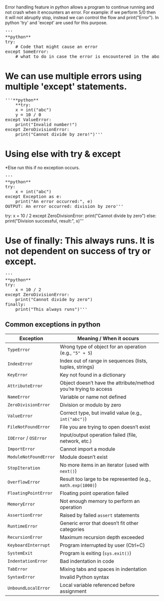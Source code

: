 Error handling feature in python allows a program to continue running and not crash when it encounters an error.
For example: if we perform 5/0 then it will not abruptly stop, instead we can control the flow and print("Error").
In python 'try' and 'except' are used for this purpose.

<pre>'''
**python**
try:
    # Code that might cause an error
except SomeError:
    # what to do in case the error is encountered in the above line of code.'''</pre>

# We can use multiple errors using multiple 'except' statements.
<pre>'''**python**
    **try:
    x = int("abc")
    y = 10 / 0
except ValueError:
    print("Invalid number!")
except ZeroDivisionError:
    print("Cannot divide by zero!")'''</pre>

# Using else with try & except
*Else run this if no exception occurs.
<pre>'''
**python** 
try:
    x = int("abc")
except Exception as e:
    print("An error occurred:", e)
OUTPUT: An error occurred: division by zero'''</pre>

try:
    x = 10 / 2
except ZeroDivisionError:
    print("Cannot divide by zero")
else:
    print("Division successful, result:", x)'''</pre>

# Use of finally: This always runs. It is not dependent on success of try or except.
<pre>'''
**python**
try:
    x = 10 / 2
except ZeroDivisionError:
    print("Cannot divide by zero")
finally:
    print("This always runs")'''</pre>


## Common exceptions in python

| Exception             | Meaning / When it occurs                                         |
| --------------------- | ---------------------------------------------------------------- |
| `TypeError`           | Wrong type of object for an operation (e.g., `"5" + 5`)          |
| `IndexError`          | Index out of range in sequences (lists, tuples, strings)         |
| `KeyError`            | Key not found in a dictionary                                    |
| `AttributeError`      | Object doesn’t have the attribute/method you’re trying to access |
| `NameError`           | Variable or name not defined                                     |
| `ZeroDivisionError`   | Division or modulo by zero                                       |
| `ValueError`          | Correct type, but invalid value (e.g., `int("abc")`)             |
| `FileNotFoundError`   | File you are trying to open doesn’t exist                        |
| `IOError` / `OSError` | Input/output operation failed (file, network, etc.)              |
| `ImportError`         | Cannot import a module                                           |
| `ModuleNotFoundError` | Module doesn’t exist                                             |
| `StopIteration`       | No more items in an iterator (used with `next()`)                |
| `OverflowError`       | Result too large to be represented (e.g., `math.exp(1000)`)      |
| `FloatingPointError`  | Floating point operation failed                                  |
| `MemoryError`         | Not enough memory to perform an operation                        |
| `AssertionError`      | Raised by failed `assert` statements                             |
| `RuntimeError`        | Generic error that doesn’t fit other categories                  |
| `RecursionError`      | Maximum recursion depth exceeded                                 |
| `KeyboardInterrupt`   | Program interrupted by user (Ctrl+C)                             |
| `SystemExit`          | Program is exiting (`sys.exit()`)                                |
| `IndentationError`    | Bad indentation in code                                          |
| `TabError`            | Mixing tabs and spaces in indentation                            |
| `SyntaxError`         | Invalid Python syntax                                            |
| `UnboundLocalError`   | Local variable referenced before assignment                      |
